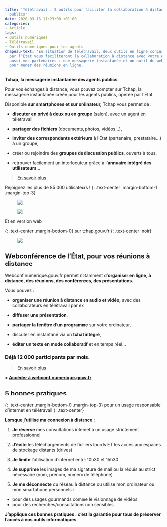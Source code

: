 ```yaml
---
title: 'Télétravail : 2 outils pour faciliter la collaboration à distance des agents
  publics'
date: 2020-03-16 11:23:00 +01:00
categories:
- Article
tags:
- Outils numériques
- Télétravail
- Outils numériques pour les agents
chapeau-text: 'En situation de télétravail, deux outils en ligne conçus et maîtrisés
  par l’État vous faciliteront la collaboration à distance avec votre équipe mais
  aussi vos partenaires : une messagerie instantanée et un outil de webconférence
  pour mener des réunions en ligne.'
---
```


**Tchap, la messagerie instantanée des agents publics**

Pour vos échanges à distance, vous pouvez compter sur Tchap, la messagerie instantanée créée pour les agents publics, opérée par l’État.

Disponible **sur smartphones et sur ordinateur,** Tchap vous permet de :

* **discuter en privé à deux ou en groupe** (salon), avec un agent en télétravail

* **partager des fichiers** (documents, photos, vidéos…),

* **inviter des correspondants extérieurs** à l’État (partenaire, prestataire…) à un groupe,

* créer ou rejoindre des **groupes de discussion publics**, ouverts à tous,

* retrouver facilement un interlocuteur grâce à l’**annuaire intégré des utilisateurs**…


> [En savoir plus](https://www.numerique.gouv.fr/produits-services/tchap-messagerie-instantanee-etat/)

Rejoignez les plus de 85 000 utilisateurs !
{: .text-center .margin-bottom-1 .margin-top-3}

<a href="https://play.google.com/store/apps/details?id=fr.gouv.tchap.a" alt="Télécharger l'application sur Google play"><figure class='image-center' style='width: 30%;'><img src="/uploads/googleplay.png"></figure></a>
<a href="https://apps.apple.com/fr/app/tchap/id1446253779" alt="Télécharger l'application sur l'Appstore"><figure class='image-center' style='width: 30%;'><img src="/uploads/appstore.png"></figure></a>

Et en version web

{: .text-center .margin-bottom-0}
sur tchap.gouv.fr
{: .text-center .noir}
<a href="https://tchap.gouv.fr/" alt="Tchap version web"><figure class='image-center' style='width: 10%;'><img src="/uploads/monitor.png"></figure></a>


## **Webconférence de l’État, pour vos réunions à distance**

Webconf.numerique.gouv.fr permet notamment d’**organiser en ligne, à distance, des réunions, des conférences, des présentations.**

Vous pouvez :

* **organiser une réunion à distance en audio et vidéo,** avec des collaborateurs en télétravail par ex,

* **diffuser une présentation**,

*  **partager la fenêtre d’un programme** sur votre ordinateur,

*  discuter en instantané via un **tchat intégré**,

* **éditer un texte en mode collaboratif** et en temps réel…

### Déjà 12 000 participants par mois.

> [En savoir plus](https://www.numerique.gouv.fr/produits-services/tchap-messagerie-instantanee-etat/)

**> [Accéder à webconf.numerique.gouv.fr](https://webconf.numerique.gouv.fr/)**


## 5 bonnes pratiques
{: .text-center .margin-bottom-0 .margin-top-3}
pour un usage responsable d’internet en télétravail
{: .text-center}

**Lorsque j’utilise ma connexion à distance :**

1. **Je réserve** mes consultations internet à un usage strictement professionnel

2. **J’évite** les téléchargements de fichiers lourds ET les accès aux espaces de stockage distants (drives)

3. **Je limite** l’utilisation d’internet entre 10h30 et 15h30

4. **Je supprime** les images de ma signature de mail ou la réduis au strict nécessaire (nom, prénom, numéro de téléphone)

5. **Je me déconnecte** du réseau à distance ou utilise mon ordinateur ou mon smartphone personnels :
 * pour des usages gourmands comme le visionnage de vidéos
 * pour des recherches/consultations non sensibles


**J’applique ces bonnes pratiques : c’est la garantie pour tous de préserver l’accès à nos outils informatiques**
